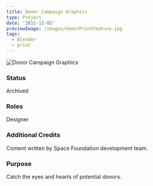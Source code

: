 ```yaml
---
title: Donor Campaign Graphics
type: Project
date: '2011-12-02'
previewImage: /images/donorPrintFeature.jpg
tags:
  - Blender
  - print
---
```

![Donor Campaign Graphics](/images/donorPrintAdTop.jpg)

### Status

Archived

### Roles

Designer

### Additional Credits

Content written by Space Foundation development team.

### Purpose

Catch the eyes and hearts of potential donors.
